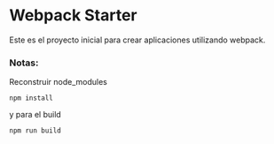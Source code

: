# Webpack Starter

Este es el proyecto inicial para crear aplicaciones
utilizando webpack.


### Notas: 
Reconstruir node_modules

```
npm install
```

y para el build
```
npm run build
```
